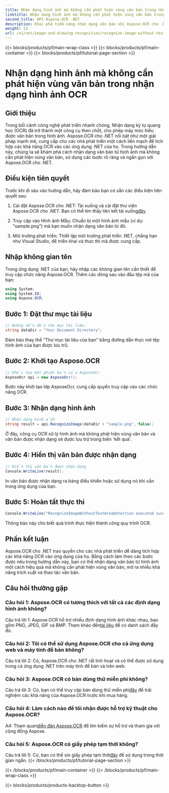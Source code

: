 ```yaml
---
title: Nhận dạng hình ảnh mà không cần phát hiện vùng văn bản trong nhận dạng hình ảnh OCR
linktitle: Nhận dạng hình ảnh mà không cần phát hiện vùng văn bản trong nhận dạng hình ảnh OCR
second_title: API Aspose.OCR .NET
description: Khai phá tiềm năng nhận dạng văn bản với Aspose.OCR cho .NET. Nhận dạng văn bản từ hình ảnh một cách dễ dàng.
weight: 13
url: /vi/net/image-and-drawing-recognition/recognize-image-without-text-area-detection/
---
```


{{< blocks/products/pf/main-wrap-class >}}
{{< blocks/products/pf/main-container >}}
{{< blocks/products/pf/tutorial-page-section >}}

# Nhận dạng hình ảnh mà không cần phát hiện vùng văn bản trong nhận dạng hình ảnh OCR

## Giới thiệu

Trong bối cảnh công nghệ phát triển nhanh chóng, Nhận dạng ký tự quang học (OCR) đã trở thành một công cụ then chốt, cho phép máy móc hiểu được văn bản trong hình ảnh. Aspose.OCR cho .NET nổi bật như một giải pháp mạnh mẽ, cung cấp cho các nhà phát triển một cách liền mạch để tích hợp các khả năng OCR vào các ứng dụng .NET của họ. Trong hướng dẫn này, chúng ta sẽ khám phá cách nhận dạng văn bản từ hình ảnh mà không cần phát hiện vùng văn bản, sử dụng các bước rõ ràng và ngắn gọn với Aspose.OCR cho .NET.

## Điều kiện tiên quyết

Trước khi đi sâu vào hướng dẫn, hãy đảm bảo bạn có sẵn các điều kiện tiên quyết sau:

1.  Cài đặt Aspose.OCR cho .NET: Tải xuống và cài đặt thư viện Aspose.OCR cho .NET. Bạn có thể tìm thấy liên kết tải xuống[đây](https://releases.aspose.com/ocr/net/).

2. Truy cập vào Hình ảnh Mẫu: Chuẩn bị một hình ảnh mẫu (ví dụ: "sample.png") mà bạn muốn nhận dạng văn bản từ đó.

3. Môi trường phát triển: Thiết lập môi trường phát triển .NET, chẳng hạn như Visual Studio, để triển khai và thực thi mã được cung cấp.

## Nhập không gian tên

Trong ứng dụng .NET của bạn, hãy nhập các không gian tên cần thiết để truy cập chức năng Aspose.OCR. Thêm các dòng sau vào đầu tệp mã của bạn:

```csharp
using System;
using System.IO;
using Aspose.OCR;
```

## Bước 1: Đặt thư mục tài liệu

```csharp
// Đường dẫn đến thư mục tài liệu.
string dataDir = "Your Document Directory";
```

Đảm bảo thay thế "Thư mục tài liệu của bạn" bằng đường dẫn thực nơi tệp hình ảnh của bạn được lưu trữ.

## Bước 2: Khởi tạo Aspose.OCR

```csharp
// Khởi tạo một phiên bản của AsposeOcr
AsposeOcr api = new AsposeOcr();
```

Bước này khởi tạo lớp AsposeOcr, cung cấp quyền truy cập vào các chức năng OCR.

## Bước 3: Nhận dạng hình ảnh

```csharp
// Nhận dạng hình ảnh
string result = api.RecognizeImage(dataDir + "sample.png", false);
```

Ở đây, công cụ OCR xử lý hình ảnh mà không phát hiện vùng văn bản và văn bản được nhận dạng sẽ được lưu trữ trong biến 'kết quả'.

## Bước 4: Hiển thị văn bản được nhận dạng

```csharp
// Hiển thị văn bản được nhận dạng
Console.WriteLine(result);
```

In văn bản được nhận dạng ra bảng điều khiển hoặc sử dụng nó khi cần trong ứng dụng của bạn.

## Bước 5: Hoàn tất thực thi

```csharp
Console.WriteLine("RecognizeImageWithoutTextAreaDetection executed successfully");
```

Thông báo này cho biết quá trình thực hiện thành công quy trình OCR.

## Phần kết luận

Aspose.OCR cho .NET trao quyền cho các nhà phát triển dễ dàng tích hợp các khả năng OCR vào ứng dụng của họ. Bằng cách làm theo các bước được nêu trong hướng dẫn này, bạn có thể nhận dạng văn bản từ hình ảnh một cách hiệu quả mà không cần phát hiện vùng văn bản, mở ra nhiều khả năng trích xuất và thao tác văn bản.

## Câu hỏi thường gặp

### Câu hỏi 1: Aspose.OCR có tương thích với tất cả các định dạng hình ảnh không?

 Câu trả lời 1: Aspose.OCR hỗ trợ nhiều định dạng hình ảnh khác nhau, bao gồm PNG, JPEG, GIF và BMP. Tham khảo đến[tài liệu](https://reference.aspose.com/ocr/net/) để có danh sách đầy đủ.

### Câu hỏi 2: Tôi có thể sử dụng Aspose.OCR cho cả ứng dụng web và máy tính để bàn không?

Câu trả lời 2: Có, Aspose.OCR cho .NET rất linh hoạt và có thể được sử dụng trong cả ứng dụng .NET trên máy tính để bàn và trên web.

### Câu hỏi 3: Aspose.OCR có bản dùng thử miễn phí không?

 Câu trả lời 3: Có, bạn có thể truy cập bản dùng thử miễn phí[đây](https://releases.aspose.com/) để trải nghiệm các khả năng của Aspose.OCR trước khi mua hàng.

### Câu hỏi 4: Làm cách nào để tôi nhận được hỗ trợ kỹ thuật cho Aspose.OCR?

 A4: Tham quan[diễn đàn Aspose.OCR](https://forum.aspose.com/c/ocr/16) để tìm kiếm sự hỗ trợ và tham gia với cộng đồng Aspose.

### Câu hỏi 5: Aspose.OCR có giấy phép tạm thời không?

 Câu trả lời 5: Có, bạn có thể xin giấy phép tạm thời[đây](https://purchase.aspose.com/temporary-license/) để sử dụng trong thời gian ngắn.
{{< /blocks/products/pf/tutorial-page-section >}}

{{< /blocks/products/pf/main-container >}}
{{< /blocks/products/pf/main-wrap-class >}}

{{< blocks/products/products-backtop-button >}}
